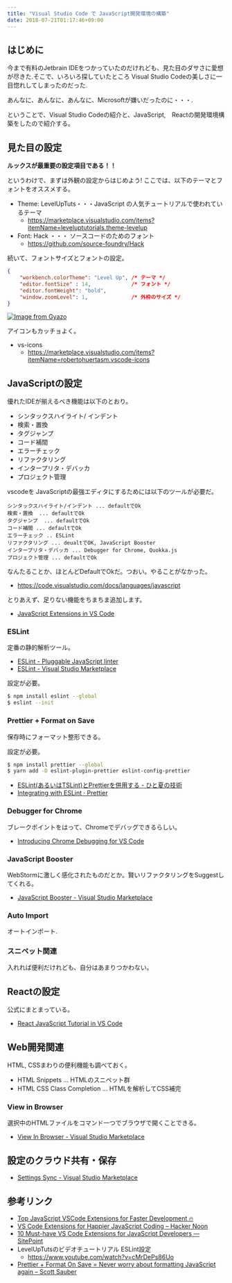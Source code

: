 ```yaml
---
title: "Visual Studio Code で JavaScript開発環境の構築"
date: 2018-07-21T01:17:46+09:00
---
```

## はじめに
今まで有料のJetbrain IDEをつかっていたのだけれども、見た目のダサさに愛想が尽きた.そこで、いろいろ探していたところ Visual Studio Codeの美しさに一目惚れしてしまったのだった.

あんなに、あんなに、あんなに、Microsoftが嫌いだったのに・・・.

ということで、Visual Studio Codeの紹介と、JavaScript,　Reactの開発環境構築をしたので紹介する。

## 見た目の設定
**ルックスが最重要の設定項目である！！**

というわけで、まずは外観の設定からはじめよう! ここでは、以下のテーマとフォントをオススメする。

- Theme: LevelUpTuts・・・JavaScript の人気チュートリアルで使われているテーマ
    - https://marketplace.visualstudio.com/items?itemName=leveluptutorials.theme-levelup
- Font: Hack ・・・ ソースコードのためのフォント
    - https://github.com/source-foundry/Hack

続いて、フォントサイズとフォントの設定。

```json
{
    "workbench.colorTheme": "Level Up", /* テーマ */
    "editor.fontSize" : 14,             /* フォント */
    "editor.fontWeight": "bold",
    "window.zoomLevel": 1,              /* 外枠のサイズ */
}
```

[![Image from Gyazo](https://i.gyazo.com/2972b01ec7053dc1fa33ef57efb680ec.png)](https://gyazo.com/2972b01ec7053dc1fa33ef57efb680ec)

アイコンもカッチョよく。
- vs-icons
    - https://marketplace.visualstudio.com/items?itemName=robertohuertasm.vscode-icons
    

## JavaScriptの設定
優れたIDEが揃えるべき機能は以下のとおり。 

- シンタックスハイライト/ インデント
- 検索・置換 
- タグジャンプ
- コード補間
- エラーチェック
- リファクタリング
- インタープリタ・デバッカ
- プロジェクト管理

vscodeを JavaScriptの最強エディタにするためには以下のツールが必要だ。

```text
シンタックスハイライト/インデント ... defaultでOk
検索・置換  ... defaultでOk
タグジャンプ  ... defaultでOk
コード補間 ... defaultでOk
エラーチェック .. ESLint
リファクタリング ... deualtでOK, JavaScript Booster
インタープリタ・デバッカ ... Debugger for Chrome, Quokka.js
プロジェクト管理 ... defaultでOk
```

なんたることか、ほとんどDefaultでOkだ。つおい。やることがなかった。
- https://code.visualstudio.com/docs/languages/javascript

とりあえず、足りない機能をちまちま追加します。
- [JavaScript Extensions in VS Code](https://code.visualstudio.com/docs/nodejs/extensions)

### ESLint
定番の静的解析ツール。

- [ESLint \- Pluggable JavaScript linter](https://eslint.org/)
- [ESLint \- Visual Studio Marketplace](https://marketplace.visualstudio.com/items?itemName=dbaeumer.vscode-eslint)

設定が必要。

```bash
$ npm install eslint --global
$ eslint --init 
```

### Prettier + Format on Save
保存時にフォーマット整形できる。

設定が必要。

```bash
$ npm install prettier --global
$ yarn add -D eslint-plugin-prettier eslint-config-prettier
```

- [ESLint\(あるいはTSLint\)とPrettierを併用する \- ひと夏の技術](https://tech-1natsu.hatenablog.com/entry/2018/01/07/154941)
- [Integrating with ESLint · Prettier](https://prettier.io/docs/en/eslint.html)

### Debugger for Chrome
ブレークボイントをはって、Chromeでデバッグできるらしい。

- [Introducing Chrome Debugging for VS Code](https://code.visualstudio.com/blogs/2016/02/23/introducing-chrome-debugger-for-vs-code)

### JavaScript Booster
WebStormに激しく感化されたものだとか。賢いリファクタリングをSuggestしてくれる。
- [JavaScript Booster \- Visual Studio Marketplace](https://marketplace.visualstudio.com/items?itemName=sburg.vscode-javascript-booster)

### Auto Import
オートインポート.

### スニペット関連
入れれば便利だけれども、自分はあまりつかわない。

## Reactの設定
公式にまとまっている。
- [React JavaScript Tutorial in VS Code](https://code.visualstudio.com/docs/nodejs/reactjs-tutorial)

## Web開発関連
HTML, CSSまわりの便利機能も調べておく。

- HTML Snippets ... HTMLのスニペット群
- HTML CSS Class Completion ... HTMLを解析してCSS補完

### View in Browser
選択中のHTMLファイルをコマンド一つでブラウザで開くことできる。
- [View In Browser \- Visual Studio Marketplace](https://marketplace.visualstudio.com/items?itemName=qinjia.view-in-browser)

## 設定のクラウド共有・保存
- [Settings Sync \- Visual Studio Marketplace](https://marketplace.visualstudio.com/items?itemName=Shan.code-settings-sync)

## 参考リンク
- [Top JavaScript VSCode Extensions for Faster Development 🔥](https://codeburst.io/top-javascript-vscode-extensions-for-faster-development-c687c39596f5)
- [VS Code Extensions for Happier JavaScript Coding – Hacker Noon](https://hackernoon.com/vs-code-extensions-for-happier-javascript-coding-e258f72dd9c1)
- [10 Must\-have VS Code Extensions for JavaScript Developers — SitePoint](https://www.sitepoint.com/vs-code-extensions-javascript-developers/)
- LevelUpTutsのビデオチュートリアル ESLint設定
    - https://www.youtube.com/watch?v=cMrDePs86Uo
- [Prettier \+ Format On Save = Never worry about formatting JavaScript again – Scott Sauber](https://scottsauber.com/2017/06/10/prettier-format-on-save-never-worry-about-formatting-javascript-again/)

